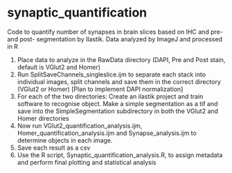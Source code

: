 # synaptic_quantification
Code to quantify number of synapses in brain slices based on IHC and pre- and post- segmentation by Ilastik. Data analyzed by ImageJ and processed in R 

1. Place data to analyze in the RawData directory (DAPI, Pre and Post stain, default is VGlut2 and Homer)
2. Run SplitSaveChannels_singleslice.ijm to separate each stack into individual images, split channels and save them in the correct directory (VGlut2 or Homer)  [Plan to implement DAPI normalization]
3. For each of the two directories: Create an ilastik project and train software to recognise object. Make a simple segmentation as a tif and save into the SimpleSegmentation subdirectory in both the VGlut2 and Homer directories
4. Now run VGlut2_quantification_analysis.ijm, Homer_quantification_analysis.ijm and Synapse_analysis.ijm to determine objects in each image. 
5. Save each result as a csv 
6. Use the R script, Synaptic_quantification_analysis.R, to assign metadata and perform final plotting and statistical analysis 

